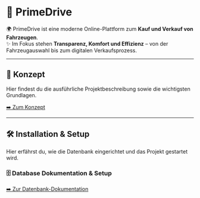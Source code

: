 # 🚗 PrimeDrive

🌍 PrimeDrive ist eine moderne Online-Plattform zum **Kauf und Verkauf von Fahrzeugen**.  
✨ Im Fokus stehen **Transparenz, Komfort und Effizienz** – von der Fahrzeugauswahl bis zum digitalen Verkaufsprozess.

---

## 📑 Konzept

Hier findest du die ausführliche Projektbeschreibung sowie die wichtigsten Grundlagen.

[➡️ Zum Konzept](Docs/Konzept/Konzept.md#konzept)

---

## 🛠️ Installation & Setup

Hier erfährst du, wie die Datenbank eingerichtet und das Projekt gestartet wird.

### 🗄️ Database Dokumentation & Setup

[➡️ Zur Datenbank-Dokumentation](Docs/Konfiguration/DATABASE.md)
